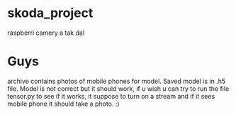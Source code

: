 # skoda_project
raspberri camery a tak dal

# Guys 
archive contains photos of mobile phones for model. Saved model is in .h5 file. Model is not correct but it should work, if u wish u can try to run the file tensor.py to see if it works, it suppose to turn on a stream and if it sees mobile phone it should take a photo. :)
